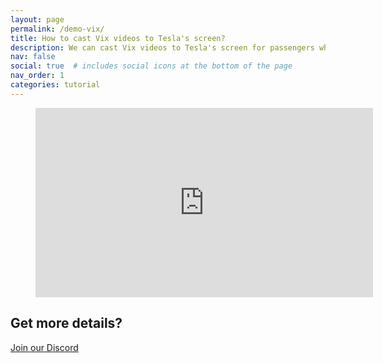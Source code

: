 ```yaml
---
layout: page
permalink: /demo-vix/
title: How to cast Vix videos to Tesla's screen?
description: We can cast Vix videos to Tesla's screen for passengers while driving, and we can even manipulate the the Vix video on Tesla's touchscreen directly.
nav: false
social: true  # includes social icons at the bottom of the page
nav_order: 1
categories: tutorial
---
```

<!-- blank line -->
<figure class="video-container">
  <iframe width="540" height="303" src="https://www.youtube.com/embed/WjflRcOZvgw" frameborder="0" allowfullscreen="true"> </iframe>
</figure>
<!-- blank line -->

## Get more details?
<p><a href ="https://discord.gg/Tvbs9uWcN9" target="_blank">Join our Discord</a></p>